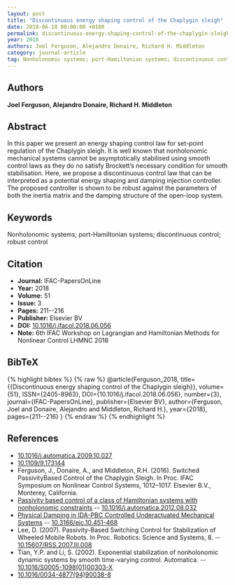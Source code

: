 ```yaml
---
layout: post
title: "Discontinuous energy shaping control of the Chaplygin sleigh"
date: 2018-06-18 00:00:00 +0100
permalink: discontinuous-energy-shaping-control-of-the-chaplygin-sleigh
year: 2018
authors: Joel Ferguson, Alejandro Donaire, Richard H. Middleton
category: journal-article
tag: Nonholonomic systems; port-Hamiltonian systems; discontinuous control; robust control
---
```

 
## Authors
**Joel Ferguson, Alejandro Donaire, Richard H. Middleton**
 
## Abstract
In this paper we present an energy shaping control law for set-point regulation of the Chaplygin sleigh. It is well known that nonholonomic mechanical systems cannot be asymptotically stabilised using smooth control laws as they do no satisfy Brockett’s necessary condition for smooth stabilisation. Here, we propose a discontinuous control law that can be interpreted as a potential energy shaping and damping injection controller. The proposed controller is shown to be robust against the parameters of both the inertia matrix and the damping structure of the open-loop system.
 
## Keywords
Nonholonomic systems; port-Hamiltonian systems; discontinuous control; robust control
 
## Citation
- **Journal:** IFAC-PapersOnLine
- **Year:** 2018
- **Volume:** 51
- **Issue:** 3
- **Pages:** 211--216
- **Publisher:** Elsevier BV
- **DOI:** [10.1016/j.ifacol.2018.06.056](https://doi.org/10.1016/j.ifacol.2018.06.056)
- **Note:** 6th IFAC Workshop on Lagrangian and Hamiltonian Methods for Nonlinear Control LHMNC 2018
 
## BibTeX
{% highlight bibtex %}
{% raw %}
@article{Ferguson_2018,
  title={{Discontinuous energy shaping control of the Chaplygin sleigh}},
  volume={51},
  ISSN={2405-8963},
  DOI={10.1016/j.ifacol.2018.06.056},
  number={3},
  journal={IFAC-PapersOnLine},
  publisher={Elsevier BV},
  author={Ferguson, Joel and Donaire, Alejandro and Middleton, Richard H.},
  year={2018},
  pages={211--216}
}
{% endraw %}
{% endhighlight %}
 
## References
- [10.1016/j.automatica.2009.10.027](https://doi.org/10.1016/j.automatica.2009.10.027)
- [10.1109/9.173144](https://doi.org/10.1109/9.173144)
- Ferguson, J., Donaire, A., and Middleton, R.H. (2016). Switched PassivityBased Control of the Chaplygin Sleigh. In Proc. IFAC Symposium on Nonlinear Control Systems, 1012–1017. Elsevier B.V., Monterey, California.
- [Passivity based control of a class of Hamiltonian systems with nonholonomic constraints](passivity-based-control-of-a-class-of-hamiltonian-systems-with-nonholonomic-constraints) -- [10.1016/j.automatica.2012.08.032](https://doi.org/10.1016/j.automatica.2012.08.032)
- [Physical Damping in IDA-PBC Controlled Underactuated Mechanical Systems](physical-damping-in-ida-pbc-controlled-underactuated-mechanical-systems) -- [10.3166/ejc.10.451-468](https://doi.org/10.3166/ejc.10.451-468)
- Lee, D. (2007). Passivity-Based Switching Control for Stabilization of Wheeled Mobile Robots. In Proc. Robotics: Science and Systems, 8. -- [10.15607/RSS.2007.III.008](https://doi.org/10.15607/RSS.2007.III.008)
- Tian, Y.P. and Li, S. (2002). Exponential stabilization of nonholonomic dynamic systems by smooth time-varying control. Automatica. -- [10.1016/S0005-1098(01)00303-X](https://doi.org/10.1016/S0005-1098(01)00303-X)
- [10.1016/0034-4877(94)90038-8](https://doi.org/10.1016/0034-4877(94)90038-8)

